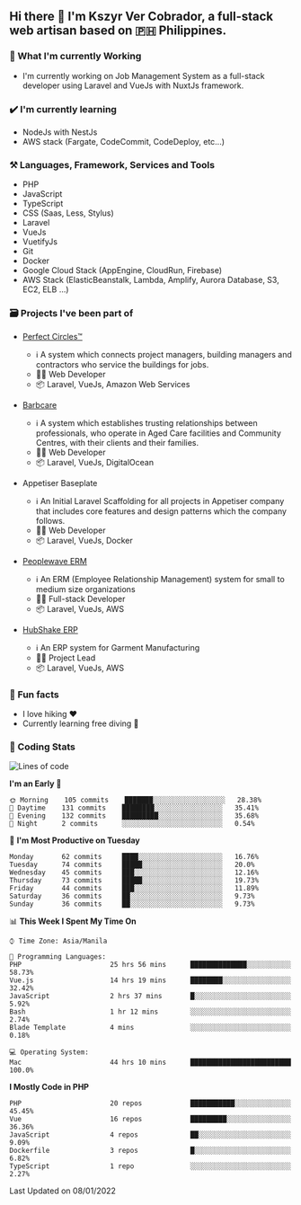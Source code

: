 ## Hi there 👋 I'm Kszyr Ver Cobrador, a full-stack web artisan based on 🇵🇭 Philippines.

### 🚀 What I'm currently Working

- I'm currently working on Job Management System as a full-stack developer using Laravel and VueJs with NuxtJs framework.

### ✔️ I'm currently learning

- NodeJs with NestJs
- AWS stack (Fargate, CodeCommit, CodeDeploy, etc...)

### ⚒️ Languages, Framework, Services and Tools
- PHP
- JavaScript
- TypeScript
- CSS (Saas, Less, Stylus)
- Laravel
- VueJs
- VuetifyJs
- Git
- Docker
- Google Cloud Stack (AppEngine, CloudRun, Firebase)
- AWS Stack (ElasticBeanstalk, Lambda, Amplify, Aurora Database, S3, EC2, ELB ...)


### 🗃 Projects I've been part of

- <a href="https://perfectcircles.com.au/" target="_blank">Perfect Circles™</a>

  - ℹ️ A system which connects project managers, building managers and contractors who service the buildings for jobs.
  - 👨‍💻 Web Developer
  - 📦 Laravel, VueJs, Amazon Web Services

- <a href="https://appetiser.com.au/portfolio/barbcare" target="_blank">Barbcare</a>

  - ℹ️ A system which establishes trusting relationships between professionals, who operate in Aged Care facilities and Community Centres, with their clients and their families.
  - 👨‍💻 Web Developer
  - 📦 Laravel, VueJs, DigitalOcean

- Appetiser Baseplate

  - ℹ️ An Initial Laravel Scaffolding for all projects in Appetiser company that includes core features and design patterns which the company follows.
  - 👨‍💻 Web Developer
  - 📦 Laravel, VueJs, Docker

- <a href="https://peoplewave.co" target="_blank">Peoplewave ERM</a>

  - ℹ️ An ERM (Employee Relationship Management) system for small to medium size organizations
  - 👨‍💻 Full-stack Developer
  - 📦 Laravel, VueJs, AWS

- <a href="https://www.posbang.com/garment-erp" target="_blank">HubShake ERP</a>

  - ℹ️ An ERP system for Garment Manufacturing
  - 👨‍💻 Project Lead
  - 📦 Laravel, VueJs, AWS

### 🌴 Fun facts

- I love hiking ❤️
- Currently learning free diving 🥽

### 🌟 Coding Stats

<!-- WakaTime Stats -->

<!--START_SECTION:waka-->
![Lines of code](https://img.shields.io/badge/From%20Hello%20World%20I%27ve%20Written-412%20Thousand%20lines%20of%20code-blue)

**I'm an Early 🐤** 

```text
🌞 Morning    105 commits    ███████░░░░░░░░░░░░░░░░░░   28.38% 
🌆 Daytime    131 commits    ████████░░░░░░░░░░░░░░░░░   35.41% 
🌃 Evening    132 commits    █████████░░░░░░░░░░░░░░░░   35.68% 
🌙 Night      2 commits      ░░░░░░░░░░░░░░░░░░░░░░░░░   0.54%

```
📅 **I'm Most Productive on Tuesday** 

```text
Monday       62 commits     ████░░░░░░░░░░░░░░░░░░░░░   16.76% 
Tuesday      74 commits     █████░░░░░░░░░░░░░░░░░░░░   20.0% 
Wednesday    45 commits     ███░░░░░░░░░░░░░░░░░░░░░░   12.16% 
Thursday     73 commits     █████░░░░░░░░░░░░░░░░░░░░   19.73% 
Friday       44 commits     ███░░░░░░░░░░░░░░░░░░░░░░   11.89% 
Saturday     36 commits     ██░░░░░░░░░░░░░░░░░░░░░░░   9.73% 
Sunday       36 commits     ██░░░░░░░░░░░░░░░░░░░░░░░   9.73%

```


📊 **This Week I Spent My Time On** 

```text
⌚︎ Time Zone: Asia/Manila

💬 Programming Languages: 
PHP                      25 hrs 56 mins      ██████████████░░░░░░░░░░░   58.73% 
Vue.js                   14 hrs 19 mins      ████████░░░░░░░░░░░░░░░░░   32.42% 
JavaScript               2 hrs 37 mins       █░░░░░░░░░░░░░░░░░░░░░░░░   5.92% 
Bash                     1 hr 12 mins        ░░░░░░░░░░░░░░░░░░░░░░░░░   2.74% 
Blade Template           4 mins              ░░░░░░░░░░░░░░░░░░░░░░░░░   0.18%

💻 Operating System: 
Mac                      44 hrs 10 mins      █████████████████████████   100.0%

```

**I Mostly Code in PHP** 

```text
PHP                      20 repos            ███████████░░░░░░░░░░░░░░   45.45% 
Vue                      16 repos            █████████░░░░░░░░░░░░░░░░   36.36% 
JavaScript               4 repos             ██░░░░░░░░░░░░░░░░░░░░░░░   9.09% 
Dockerfile               3 repos             █░░░░░░░░░░░░░░░░░░░░░░░░   6.82% 
TypeScript               1 repo              ░░░░░░░░░░░░░░░░░░░░░░░░░   2.27%

```



 Last Updated on 08/01/2022
<!--END_SECTION:waka-->
